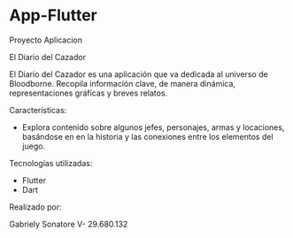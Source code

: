 # App-Flutter
Proyecto Aplicacion

El Diario del Cazador

El Diario del Cazador es una aplicación que va dedicada al universo de Bloodborne.
Recopila información clave, de manera dinámica, representaciones gráficas y breves relatos.

Características:
- Explora contenido sobre algunos jefes, personajes, armas y locaciones, basándose en
en la historia y las conexiones entre los elementos del juego.

Tecnologías utilizadas:
- Flutter
- Dart

Realizado por: 

Gabriely Sonatore
V- 29.680.132

